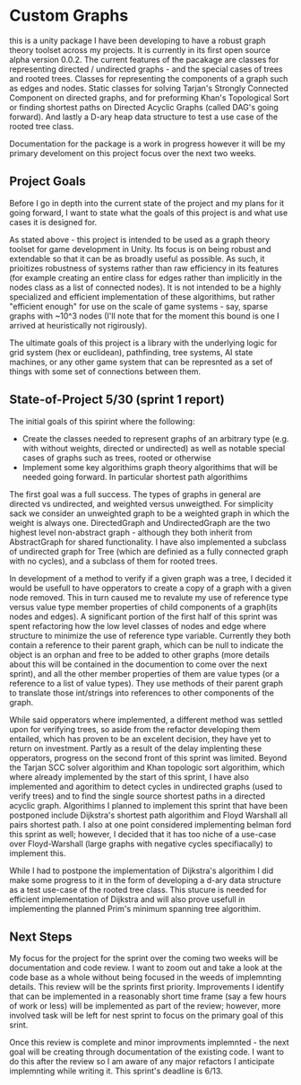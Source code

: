 # Custom Graphs
this is a unity package I have been developing to have a robust graph theory toolset across my projects. It is currently in its first open source alpha version 0.0.2. 
The current features of the pacakage are classes for representing directed / undirected graphs - and the special cases of trees and rooted trees. Classes for representing the components of a graph such as edges and nodes. Static classes for solving Tarjan's Strongly Connected Component on directed graphs, and for preforming Khan's Topological Sort or finding shortest paths on Directed Acyclic Graphs (called DAG's going forward). And lastly a D-ary heap data structure to test a use case of the rooted tree class. 

Documentation for the package is a work in progress however it will be my primary develoment on this project focus over the next two weeks.

## Project Goals
Before I go in depth into the current state of the project and my plans for it going forward, I want to state what the goals of this project is and what use cases it is designed for. 

As stated above - this project is intended to be used as a graph theory toolset for game development in Unity. Its focus is on being robust and extendable so that it can be as broadly useful as possible. As such, it prioitizes robustness of systems rather than raw efficiency in its features (for example creating an entire class for edges rather than implicitly in the nodes class as a list of connected nodes). It is not intended to be a highly specialized and efficient implementation of these algorithims, but rather "efficient enough" for use on the scale of game systems - say, sparse graphs with ~10^3 nodes (I'll note that for the moment this bound is one I arrived at heuristically not rigirously).

The ultimate goals of this project is a library with the underlying logic for grid system (hex or euclidean), pathfinding, tree systems, AI state machines, or any other game system that can be represnted as a set of things with some set of connections between them.  

## State-of-Project 5/30 (sprint 1 report)

The initial goals of this spirint where the following:
- Create the classes needed to represent graphs of an arbitrary type (e.g. with without weights, directed or undirected) as well as notable special cases of graphs such as trees, rooted or otherwise  
- Implement some key algorithims graph theory algorithims that will be needed going forward. In particular shortest path algorithims

The first goal was a full success. The types of graphs in general are directed vs undirected, and weighted versus unweigthed. For simplicity sack we consider an unweighted graph to be a weighted graph in which the weight is always one. DirectedGraph and UndirectedGraph are the two highest level non-abstract graph - although they both inherit from AbstractGraph for shared functionality. I have also implemented a subclass of undirected graph for Tree (which are definied as a fully connected graph with no cycles), and a subclass of them for rooted trees. 

In development of a method to verify if a given graph was a tree, I decided it would be usefull to have opperators to create a copy of a graph with a given node removed. This in turn caused me to revalute my use of reference type versus value type member properties of child components of a graph(its nodes and edges). A significant portion of the first half of this sprint was spent refactoring how the low level classes of nodes and edge where structure to minimize the use of reference type variable. Currently they both contain a reference to their parent graph, which can be null to indicate the object is an orphan and free to be added to other graphs (more details about this will be contained in the documention to come over the next sprint), and all the other member properties of them are value types (or a reference to a list of value types). They use methods of their parent graph to translate those int/strings into references to other components of the graph.

While said opperators where implemented, a different method was settled upon for verifying trees, so aside from the refactor developing them entailed, which has proven to be an excelent decision, they have yet to return on investment. Partly as a result of the delay implenting these opperators, progress on the second front of this sprint was limited. Beyond the Tarjan SCC solver algorithim and Khan topologic sort algorithim, which where already implemented by the start of this sprint, I have also implemented and agorithim to detect cycles in undirected graphs (used to verify trees) and to find the single source shortest paths in a directed acyclic graph. Algorithims I planned to implement this sprint that have been postponed include Dijkstra's shortest path algorithim and Floyd Warshall all pairs shortest path. I also at one point considered implementing belman ford this sprint as well; however, I decided that it has too niche of a use-case over Floyd-Warshall (large graphs with negative cycles specifiacally) to implement this. 

While I had to postpone the implementation of Dijkstra's algorithim I did make some progress to it in the form of developing a d-ary data structure as a test use-case of the rooted tree class. This stucure is needed for efficient implementation of Dijkstra and will also prove usefull in implementing the planned Prim's minimum spanning tree algorithim.

## Next Steps

My focus for the project for the sprint over the coming two weeks will be documentation and code review. I want to zoom out and take a look at the code base as a whole without being focused in the weeds of implemnting details. This review will be the sprints first priority. Improvements I identify that can be implemented in a reasonably short time frame (say a few hours of work or less) will be implemented as part of the review; however, more involved task will be left for nest sprint to focus on the primary goal of this srint. 

Once this review is complete and minor improvments implemnted - the next goal will be creating through documentation of the existing code. I want to do this after the review so I am aware of any major refactors I anticipate implemnting while writing it. This sprint's deadline is 6/13.   
